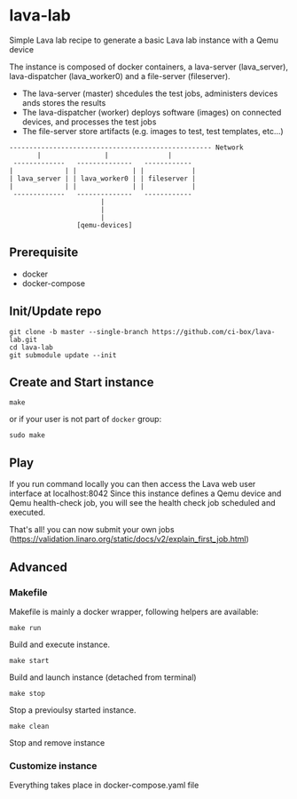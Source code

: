 # lava-lab
Simple Lava lab recipe to generate a basic Lava lab instance with a Qemu device

The instance is composed of docker containers, a lava-server (lava_server), lava-dispatcher (lava_worker0) and a file-server (fileserver).
- The lava-server (master) shcedules the test jobs, administers devices ands stores the results
- The lava-dispatcher (worker) deploys software (images) on connected devices, and processes the test jobs
- The file-server store artifacts (e.g. images to test, test templates, etc...)

<!-- language: lang-none -->
    --------------------------------------------------- Network
           |                |               |
     -------------   --------------   ------------
    |             | |              | |            |
    | lava_server | | lava_worker0 | | fileserver |
    |             | |              | |            |
     -------------   --------------   ------------
                           |
                           |
                           |
                     [qemu-devices]


## Prerequisite

- docker
- docker-compose

## Init/Update repo

    git clone -b master --single-branch https://github.com/ci-box/lava-lab.git
    cd lava-lab
    git submodule update --init

## Create and Start instance

    make

or if your user is not part of `docker` group:

    sudo make

## Play

If you run command locally you can then access the Lava web user interface at localhost:8042
Since this instance defines a Qemu device and Qemu health-check job, you will see the health check job scheduled and executed.

That's all! you can now submit your own jobs (https://validation.linaro.org/static/docs/v2/explain_first_job.html)

## Advanced

### Makefile

Makefile is mainly a docker wrapper, following helpers are available:

    make run

Build and execute instance.

    make start

Build and launch instance (detached from terminal)

    make stop

Stop a previoulsy started instance.

    make clean

Stop and remove instance


### Customize instance

Everything takes place in docker-compose.yaml file
